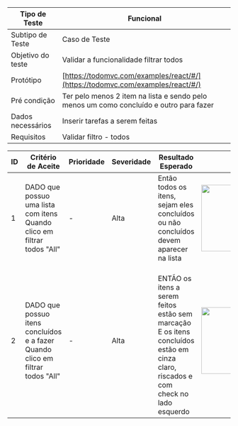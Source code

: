 | Tipo de Teste | Funcional |
|---------------|-----------|
| Subtipo de Teste | Caso de Teste |
| Objetivo do teste | Validar a funcionalidade filtrar todos |
| Protótipo | [https://todomvc.com/examples/react/#/](https://todomvc.com/examples/react/#/) |
| Pré condição | Ter pelo menos 2 item na lista e sendo pelo menos um como concluído e outro para fazer |
| Dados necessários | Inserir tarefas a serem feitas |
| Requisitos | Validar filtro - todos


| ID | Critério de Aceite | Prioridade | Severidade | Resultado Esperado | Resultado Obtido | Defeitos | Status |
|----|---------------------|------------|------------|--------------------|------------------|----------|--------|
| 1  | DADO que possuo uma lista com itens <br>Quando clico em filtrar todos "All" | - | Alta | Então todos os  itens, sejam eles  concluídos ou não concluídos devem aparecer na lista | <img src="https://github.com/laismedrado/todomvc/assets/31759644/c7078234-49b7-45be-bf56-1da7ac29be0f" width="350" height="150"  /> | - | 😀 |
| 2  | DADO que possuo itens concluídos e a fazer <br>Quando clico em filtrar todos "All" | - | Alta | <br>ENTÃO os itens a serem feitos estão sem marcação <br>E os itens concluídos estão em cinza claro, riscados e com check no lado esquerdo | <img src="https://github.com/laismedrado/todomvc/assets/31759644/c7078234-49b7-45be-bf56-1da7ac29be0f" width="350" height="150"  /> | - | 😀 |

